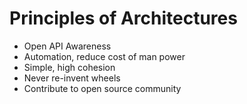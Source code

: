 # Principles of Architectures

- Open API Awareness
- Automation, reduce cost of man power
- Simple, high cohesion
- Never re-invent wheels
- Contribute to open source community
